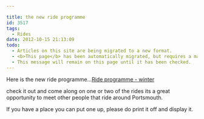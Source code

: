 ```yaml
---

title: the new ride programme
id: 3517
tags:
  - Rides
date: 2012-10-15 21:13:09
todo:
  - Articles on this site are being migrated to a new format.
  - <b>This page</b> has been automatically migrated, but requires a manual check-&amp;-tune to ensure the format and links all work as expected.
  - This message will remain on this page until it has been checked.
---
```


Here is the new ride programme...[Ride programme - winter](http://www.pompeybug.co.uk/2012/10/the-new-ride-programme/ride-programme-winter/)

check it out and come along on one or two of the rides its a great opportunity to meet other people that ride around Portsmouth.

If you have a place you can put one up, please do print it off and display it.